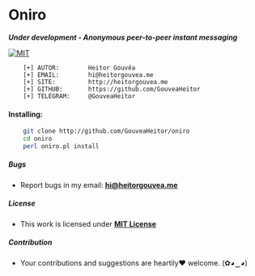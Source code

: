 # Oniro

***Under development - Anonymous peer-to-peer instant messaging***

[![MIT](https://img.shields.io/badge/license-MIT-blue.svg)](https://github.com/GouveaHeitor/oniro/blob/master/LICENSE.md)

```
    [+] AUTOR:        Heitor Gouvêa
    [+] EMAIL:        hi@heitorgouvea.me
    [+] SITE:         http://heitorgouvea.me
    [+] GITHUB:       https://github.com/GouveaHeitor
    [+] TELEGRAM:     @GouveaHeitor
```

#### Installing:

```bash
    git clone http://github.com/GouveaHeitor/oniro
    cd oniro
    perl oniro.pl install
```

##### Bugs

- Report bugs in my email: **hi@heitorgouvea.me**

##### License

- This work is licensed under [**MIT License**](https://github.com/GouveaHeitor/oniro/blob/master/LICENSE.md)

##### Contribution

- Your contributions and suggestions are heartily♥ welcome. (✿◕‿◕)
